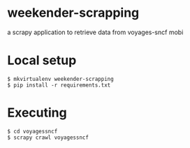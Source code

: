 weekender-scrapping
===================

a scrapy application to retrieve data from voyages-sncf mobi


Local setup
===========

    $ mkvirtualenv weekender-scrapping
    $ pip install -r requirements.txt


Executing
=========

    $ cd voyagessncf
    $ scrapy crawl voyagessncf
